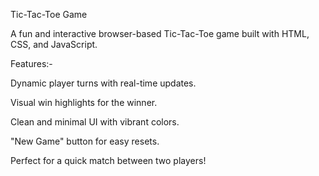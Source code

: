 Tic-Tac-Toe Game

A fun and interactive browser-based Tic-Tac-Toe game built with HTML, CSS, and JavaScript.

Features:-

Dynamic player turns with real-time updates.

Visual win highlights for the winner.

Clean and minimal UI with vibrant colors.

"New Game" button for easy resets.

Perfect for a quick match between two players!
